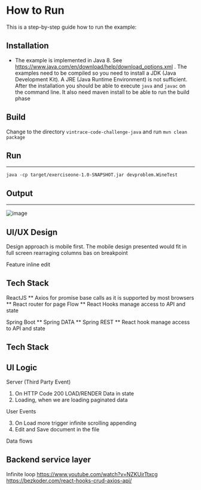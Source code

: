 # How to Run

This is a step-by-step guide how to run the example:

## Installation

* The example is implemented in Java 8. See    https://www.java.com/en/download/help/download_options.xml . The
   examples need to be compiled so you need to install a JDK (Java Development Kit). A JRE (Java Runtime Environment) is not
   sufficient. After the installation you should be able to execute   `java` and `javac` on the command line.
    It also need maven install to be able to run the build phase
   
## Build

Change to the directory `vintrace-code-challenge-java` and run `mvn clean package` 

## Run 
-----
    java -cp target/exerciseone-1.0-SNAPSHOT.jar devproblem.WineTest
    

## Output 
------

 ![image](https://user-images.githubusercontent.com/17228294/89143038-8911bc00-d58c-11ea-9053-54b24a778027.png)
   
## UI/UX Design

Design approach is mobile first.
The mobile design presented would fit in full screen rearraging columns bas on breakpoint


Feature inline edit

## Tech Stack 
ReactJS
** Axios for promise base calls as it is supported by most browsers
** React router for page Flow
** React Hooks manage access to API and state

Spring Boot
** Spring DATA 
** Spring REST
** React hook manage access to API and state

## Tech Stack 

## UI Logic 

Server (Third Party Event)
1) On HTTP Code 200 LOAD/RENDER Data in state
2) Loading, when we are loading paginated data

User Events 

3) On Load more trigger infinite scrolling appending 
4) Edit and Save document in the file 

Data flows 


## Backend service layer 




Infinite loop
https://www.youtube.com/watch?v=NZKUirTtxcg
https://bezkoder.com/react-hooks-crud-axios-api/